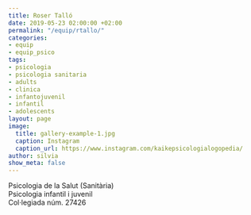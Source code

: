 ```yaml
---
title: Roser Talló
date: 2019-05-23 02:00:00 +02:00
permalink: "/equip/rtallo/"
categories:
- equip
- equip_psico
tags:
- psicologia
- psicologia sanitaria
- adults
- clinica
- infantojuvenil
- infantil
- adolescents
layout: page
image:
  title: gallery-example-1.jpg
  caption: Instagram
  caption_url: https://www.instagram.com/kaikepsicologialogopedia/
author: silvia
show_meta: false
---
```


Psicologia de la Salut (Sanitària)<br>
Psicologia infantil i juvenil<br>
Col·legiada núm. 27426 
